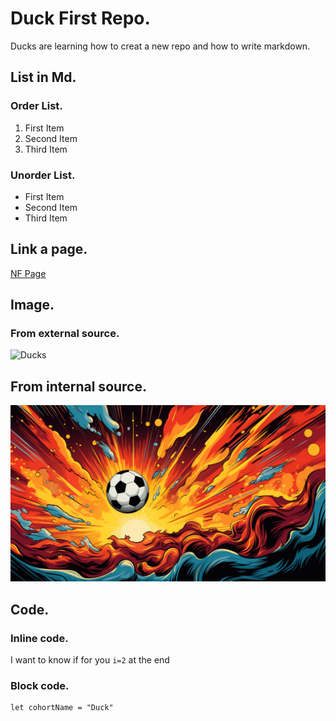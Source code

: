 # Duck First Repo.

Ducks are learning how to creat a new repo and how to write markdown.


## List in Md.

### Order List.
1. First Item
2. Second Item
3. Third Item

### Unorder List.
- First Item
- Second Item
- Third Item

## Link a page.

[NF Page](https://www.neuefische.de/en/bootcamp/data-science-and-ai)


## Image.

### From external source.

![Ducks](https://plus.unsplash.com/premium_photo-1670590820850-9e6d6a9a111b?w=800&auto=format&fit=crop&q=60&ixlib=rb-4.1.0&ixid=M3wxMjA3fDB8MHxzZWFyY2h8MXx8ZHVja3xlbnwwfHwwfHx8MA%3D%3D)


## From internal source.

![Football](football3.png)

## Code.

### Inline code.

I want to know if for you `i=2` at the end 

### Block code.

```
let cohortName = "Duck"
```
